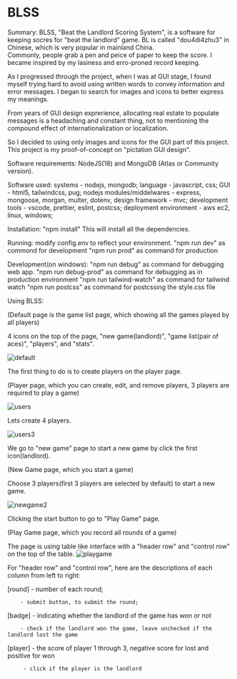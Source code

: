 # BLSS

Summary:
BLSS, "Beat the Landlord Scoring System", is a software for keeping socres for "beat the landlord" game. BL is called "dou4di4zhu3" in Chinese, which is very popular in mainland China.  
Commonly, people grab a pen and peice of paper to keep the score. I became inspired by my lasiness and erro-proned record keeping.

As I progressed through the project, when I was at GUI stage, I found myself trying hard to avoid using written words to convey information and error messages. I began to search for images and icons to better express my meanings.

From years of GUI design exprerience, allocating real estate to populate messages is a headaching and constant thing, not to mentioning the compound effect of internationalization or localization.

So I decided to using only images and icons for the GUI part of this project. This project is my proof-of-concept on "pictation GUI design".

Software requirements:
NodeJS(18) and MongoDB (Atlas or Community version).

Software used:
systems - nodejs, mongodb;
language - javascript, css;
GUI - html5, tailwindcss, pug;
nodejs modules/middelwares - express, mongoose, morgan, multer, dotenv,
design framework - mvc;
development tools - vscode, prettier, eslint, postcss;
deployment environment - aws ec2, linux, windows;

Installation:
"npm install"
This will install all the dependencies.

Running:
modify config.env to reflect your environment.
"npm run dev" as commond for development
"npm run prod" as command for production

Development(on windows):
"npm run debug" as command for debugging web app.
"npm run debug-prod" as command for debugging as in production environment
"npm run tailwind-watch" as command for tailwind watch
"npm run postcss" as command for postcssing the style.css file


Using BLSS:

(Default page is the game list page, which showing all the games played by all players)

4 icons on the top of the page, "new game(landlord)", "game list(pair of aces)", "players", and "stats".  

![default](https://github.com/franxxu/blss/assets/109082755/8b513e23-259e-4fb9-8521-6a4eb8c5579e)

The first thing to do is to create players on the player page.


(Player page, which you can create, edit, and remove players, 3 players are required to play a game)

![users](https://github.com/franxxu/blss/assets/109082755/710b5ed0-6d9c-4ef7-ab92-fe7c50226519)

Lets create 4 players.

![users3](https://github.com/franxxu/blss/assets/109082755/5e797153-112d-4949-85c3-178e22c4dbf1)



We go to "new game" page to start a new game by click the first icon(landlord).

(New Game page, which you start a game)

Choose 3 players(first 3 players are selected by default) to start a new game.

![newgame2](https://github.com/franxxu/blss/assets/109082755/edca94ac-8e74-459e-aea2-f329c41c04a5)



Clicking the start button to go to "Play Game" page.

(Play Game page, which you record all rounds of a game)

The page is using table like interface with a "header row" and "control row" on the top of the table.
![playgame](https://github.com/franxxu/blss/assets/109082755/09614a16-7146-4174-b842-b101074263b7)

For "header row" and "control row", here are the descriptions of each column from left to right:

[round] - number of each round;

        - submit button, to submit the round;

[badge] - indicating whether the landlord of the game has won or not

        - check if the landlord won the game, leave unchecked if the landlord lost the game

[player] - the score of player 1 through 3, negative score for lost and positive for won

         - click if the player is the landlord

        




